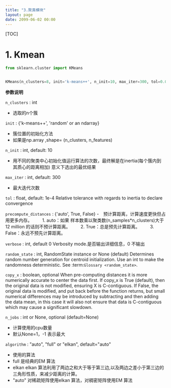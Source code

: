```yaml
---
title: "3.聚类模块"
layout: page
date: 2099-06-02 00:00
---
```


[TOC]

# 1. Kmean 

```python
from sklearn.cluster import KMeans


KMeans(n_clusters=8, init='k-means++', n_init=10, max_iter=300, tol=0.0001, precompute_distances='auto', verbose=0, random_state=None, copy_x=True, n_jobs=None, algorithm='auto')

```

**参数说明** 

`n_clusters` : int
- 选取的n个簇

`init` : {'k-means++', 'random' or an ndarray}
- 簇位置的初始化方法 
- 如果是np.array ,shape= (n_clusters, n_features)

`n_init` : int, default: 10
-  用不同的聚类中心初始化值运行算法的次数，最终解是在inertia(每个簇内到其质心的距离相加) 意义下选出的最优结果

`max_iter` : int, default: 300
 - 最大迭代次数

`tol` : float, default: 1e-4
    Relative tolerance with regards to inertia to declare convergence

`precompute_distances` : {'auto', True, False}
-　预计算距离，计算速度更快但占用更多内存。
　　1. auto：如果 样本数乘以聚类数(n_samples*n_clusters)大于 12 million 的话则不预计算距离。
　　2. True：总是预先计算距离。
　　3. False：永远不预先计算距离。

`verbose` : int, default 0
      Verbosity mode.是否输出详细信息，0 不输出


 
`random_state` : int, RandomState instance or None (default)
    Determines random number generation for centroid initialization. Use
    an int to make the randomness deterministic.
    See :term:`Glossary <random_state>`.

`copy_x` : boolean, optional
    When pre-computing distances it is more numerically accurate to center
    the data first.  If copy_x is True (default), then the original data is
    not modified, ensuring X is C-contiguous.  If False, the original data
    is modified, and put back before the function returns, but small
    numerical differences may be introduced by subtracting and then adding
    the data mean, in this case it will also not ensure that data is
    C-contiguous which may cause a significant slowdown.

`n_jobs` : int or None, optional (default=None)
- 计算使用的cpu数量
- 默认None=1，-1 表示最大


`algorithm` : "auto", "full" or "elkan", default="auto"
- 使用的算法
- full 是经典的EM 算法
- elkan elkan 算法利用了两边之和大于等于第三边,以及两边之差小于第三边的三角形性质，来减少距离的计算。
- "auto" 对稀疏矩阵使用elkan 算法，对稠密矩阵使用EM 算法
